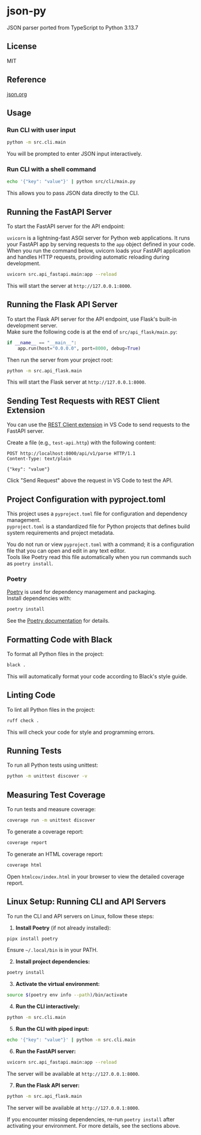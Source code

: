 # json-py

JSON parser ported from TypeScript to Python 3.13.7

## License

MIT

## Reference

[json.org](http://json.org)

## Usage

### Run CLI with user input

```sh
python -m src.cli.main
```

You will be prompted to enter JSON input interactively.

### Run CLI with a shell command

```sh
echo '{"key": "value"}' | python src/cli/main.py
```

This allows you to pass JSON data directly to the CLI.

## Running the FastAPI Server

To start the FastAPI server for the API endpoint:

`uvicorn` is a lightning-fast ASGI server for Python web applications. It runs your FastAPI app by serving requests to the `app` object defined in your code. When you run the command below, uvicorn loads your FastAPI application and handles HTTP requests, providing automatic reloading during development.

```sh
uvicorn src.api_fastapi.main:app --reload
```

This will start the server at `http://127.0.0.1:8000`.

## Running the Flask API Server

To start the Flask API server for the API endpoint, use Flask's built-in development server.  
Make sure the following code is at the end of `src/api_flask/main.py`:

```python
if __name__ == "__main__":
    app.run(host="0.0.0.0", port=8000, debug=True)
```

Then run the server from your project root:

```sh
python -m src.api_flask.main
```

This will start the Flask server at `http://127.0.0.1:8000`.

## Sending Test Requests with REST Client Extension

You can use the [REST Client extension](https://marketplace.visualstudio.com/items?itemName=humao.rest-client) in VS Code to send requests to the FastAPI server.

Create a file (e.g., `test-api.http`) with the following content:

```http
POST http://localhost:8000/api/v1/parse HTTP/1.1
Content-Type: text/plain

{"key": "value"}
```

Click "Send Request" above the request in VS Code to test the API.

## Project Configuration with pyproject.toml

This project uses a `pyproject.toml` file for configuration and dependency management.  
`pyproject.toml` is a standardized file for Python projects that defines build system requirements and project metadata.

You do not run or view `pyproject.toml` with a command; it is a configuration file that you can open and edit in any text editor.  
Tools like Poetry read this file automatically when you run commands such as `poetry install`.

### Poetry

[Poetry](https://python-poetry.org/) is used for dependency management and packaging.  
Install dependencies with:

```sh
poetry install
```

See the [Poetry documentation](https://python-poetry.org/docs/) for details.

## Formatting Code with Black

To format all Python files in the project:

```sh
black .
```

This will automatically format your code according to Black's style guide.

## Linting Code

To lint all Python files in the project:

```sh
ruff check .
```

This will check your code for style and programming errors.

## Running Tests

To run all Python tests using unittest:

```sh
python -m unittest discover -v
```

## Measuring Test Coverage

To run tests and measure coverage:

```sh
coverage run -m unittest discover
```

To generate a coverage report:

```sh
coverage report
```

To generate an HTML coverage report:

```sh
coverage html
```

Open `htmlcov/index.html` in your browser to view the detailed coverage report.

## Linux Setup: Running CLI and API Servers

To run the CLI and API servers on Linux, follow these steps:

1. **Install Poetry** (if not already installed):

```bash
pipx install poetry
```

   Ensure `~/.local/bin` is in your PATH.

2. **Install project dependencies:**

```bash
poetry install
```

3. **Activate the virtual environment:**

```bash
source $(poetry env info --path)/bin/activate
```

4. **Run the CLI interactively:**

```bash
python -m src.cli.main
```

5. **Run the CLI with piped input:**

```bash
echo '{"key": "value"}' | python -m src.cli.main
```

6. **Run the FastAPI server:**

```bash
uvicorn src.api_fastapi.main:app --reload
```

The server will be available at `http://127.0.0.1:8000`.

7. **Run the Flask API server:**

```bash
python -m src.api_flask.main
```

The server will be available at `http://127.0.0.1:8000`.

If you encounter missing dependencies, re-run `poetry install` after activating your environment. For more details, see the sections above.
